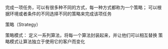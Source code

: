 完成一项任务，可以有很多种不同的方式，每一种方式都称为一个策略；
可以根据环境或者条件的不同选择不同的策略来完成该项任务

策略（Strategy）

策略模式：
定义一系列算法，将每一个算法封装起来，并让他们可以相互替换
策略模式让算法独立于使用它的客户而变化


